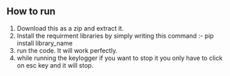 ## How to run
1. Download this as a zip and extract it.
2. Install the requirment libraries by simply writing this command :- pip install library_name
3. run the code. It will work perfectly.
4. while running the keylogger if you want to stop it you only have to click on esc key and it will stop.
